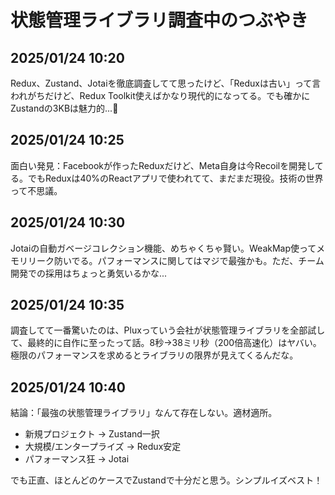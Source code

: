# 状態管理ライブラリ調査中のつぶやき

## 2025/01/24 10:20

Redux、Zustand、Jotaiを徹底調査してて思ったけど、「Reduxは古い」って言われがちだけど、Redux Toolkit使えばかなり現代的になってる。でも確かにZustandの3KBは魅力的...🤔

## 2025/01/24 10:25

面白い発見：Facebookが作ったReduxだけど、Meta自身は今Recoilを開発してる。でもReduxは40%のReactアプリで使われてて、まだまだ現役。技術の世界って不思議。

## 2025/01/24 10:30

Jotaiの自動ガベージコレクション機能、めちゃくちゃ賢い。WeakMap使ってメモリリーク防いでる。パフォーマンスに関してはマジで最強かも。ただ、チーム開発での採用はちょっと勇気いるかな...

## 2025/01/24 10:35

調査してて一番驚いたのは、Pluxっていう会社が状態管理ライブラリを全部試して、最終的に自作に至ったって話。8秒→38ミリ秒（200倍高速化）はヤバい。極限のパフォーマンスを求めるとライブラリの限界が見えてくるんだな。

## 2025/01/24 10:40

結論：「最強の状態管理ライブラリ」なんて存在しない。適材適所。
- 新規プロジェクト → Zustand一択
- 大規模/エンタープライズ → Redux安定
- パフォーマンス狂 → Jotai

でも正直、ほとんどのケースでZustandで十分だと思う。シンプルイズベスト！